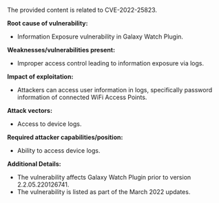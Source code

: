 The provided content is related to CVE-2022-25823.

**Root cause of vulnerability:**
- Information Exposure vulnerability in Galaxy Watch Plugin.

**Weaknesses/vulnerabilities present:**
- Improper access control leading to information exposure via logs.

**Impact of exploitation:**
- Attackers can access user information in logs, specifically password information of connected WiFi Access Points.

**Attack vectors:**
- Access to device logs.

**Required attacker capabilities/position:**
- Ability to access device logs.

**Additional Details:**
- The vulnerability affects Galaxy Watch Plugin prior to version 2.2.05.220126741.
- The vulnerability is listed as part of the March 2022 updates.